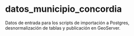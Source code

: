 # datos_municipio_concordia
Datos de entrada para los scripts de importación a Postgres, desnormalización de tablas y publicación en GeoServer. 
